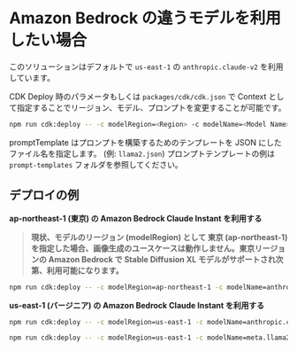 # Amazon Bedrock の違うモデルを利用したい場合

このソリューションはデフォルトで `us-east-1` の `anthropic.claude-v2` を利用しています。

CDK Deploy 時のパラメータもしくは `packages/cdk/cdk.json` で Context として指定することでリージョン、モデル、プロンプトを変更することが可能です。

```bash
npm run cdk:deploy -- -c modelRegion=<Region> -c modelName=<Model Name> -c promptTemplate=<Prompt Tempalte File>
```

promptTemplate はプロンプトを構築するためのテンプレートを JSON にしたファイル名を指定します。 (例: `llama2.json`)
プロンプトテンプレートの例は `prompt-templates` フォルダを参照してください。

## デプロイの例

**ap-northeast-1 (東京) の Amazon Bedrock Claude Instant を利用する**

> **現状、モデルのリージョン (modelRegion) として 東京 (ap-northeast-1) を指定した場合、画像生成のユースケースは動作しません。東京リージョンの Amazon Bedrock で Stable Diffusion XL モデルがサポートされ次第、利用可能になります。**

```bash
npm run cdk:deploy -- -c modelRegion=ap-northeast-1 -c modelName=anthropic.claude-instant-v1 -c promptTemplate=claude.json
```

**us-east-1 (バージニア) の Amazon Bedrock Claude Instant を利用する**

```bash
npm run cdk:deploy -- -c modelRegion=us-east-1 -c modelName=anthropic.claude-instant-v1 -c promptTemplate=claude.json

npm run cdk:deploy -- -c modelRegion=us-east-1 -c modelName=meta.llama2-13b-chat-v1 -c promptTemplate=llama2.json

```
